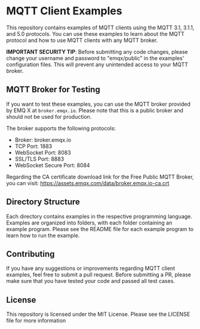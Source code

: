 # MQTT Client Examples

This repository contains examples of MQTT clients using the MQTT 3.1, 3.1.1, and 5.0 protocols. You can use these examples to learn about the MQTT protocol and how to use MQTT clients with any MQTT broker.

**IMPORTANT SECURITY TIP**: Before submitting any code changes, please change your username and password to "emqx/public" in the examples' configuration files. This will prevent any unintended access to your MQTT broker.

## MQTT Broker for Testing

If you want to test these examples, you can use the MQTT broker provided by EMQ X at `broker.emqx.io`. Please note that this is a public broker and should not be used for production.

The broker supports the following protocols:

- Broker: broker.emqx.io
- TCP Port: 1883
- WebSocket Port: 8083
- SSL/TLS Port: 8883
- WebSocket Secure Port: 8084

Regarding the CA certificate download link for the Free Public MQTT Broker, you can visit: https://assets.emqx.com/data/broker.emqx.io-ca.crt

## Directory Structure

Each directory contains examples in the respective programming language. Examples are organized into folders, with each folder containing an example program. Please see the README file for each example program to learn how to run the example.

## Contributing

If you have any suggestions or improvements regarding MQTT client examples, feel free to submit a pull request. Before submitting a PR, please make sure that you have tested your code and passed all test cases.

## License

This repository is licensed under the MIT License. Please see the LICENSE file for more information